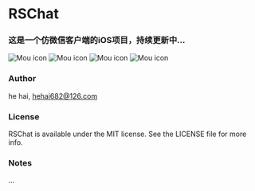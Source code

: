 # RSChat
### 这是一个仿微信客户端的iOS项目，持续更新中...
![Mou icon](https://github.com/riversea2015/RSChat/blob/master/test_0.gif?raw=true) 
![Mou icon](https://github.com/riversea2015/RSChat/blob/master/test_1.gif?raw=true)
![Mou icon](https://github.com/riversea2015/RSChat/blob/master/test_2.gif?raw=true) 
![Mou icon](https://github.com/riversea2015/RSChat/blob/master/test_3.gif?raw=true)

### Author

he hai, hehai682@126.com

### License

RSChat is available under the MIT license. See the LICENSE file for more info.

### Notes

...


